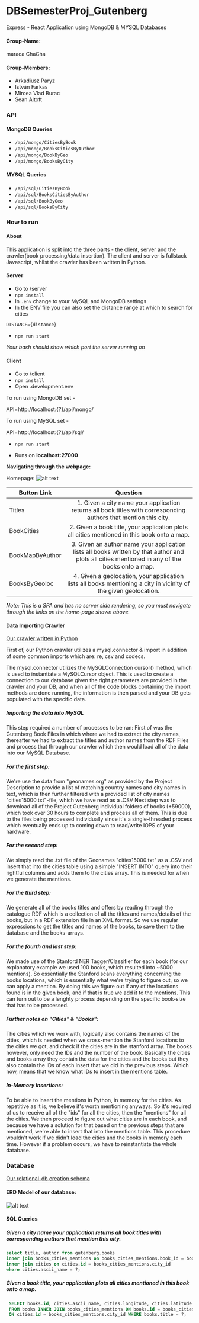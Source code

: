 # DBSemesterProj_Gutenberg
Express - React Application using MongoDB & MYSQL Databases

#### Group-Name:

maraca ChaCha

#### Group-Members:

* Arkadiusz Paryz
* István Farkas
* Mircea Vlad Burac
* Sean Altoft

### API

#### MongoDB Queries
* `/api/mongo/CitiesByBook`
* `/api/mongo/BooksCitiesByAuthor`
* `/api/mongo/BookByGeo`
* `/api/mongo/BooksByCity`

#### MYSQL Queries
* `/api/sql/CitiesByBook`
* `/api/sql/BooksCitiesByAuthor`
* `/api/sql/BookByGeo`
* `/api/sql/BooksByCity`

### How to run

#### About

This application is split into the three parts - the client, server and the crawler(book processing/data insertion).
The client and server is fullstack Javascript, whilst the crawler has been written in Python.

#### Server
* Go to \server
* `npm install`
* In `.env` change to your MySQL and MongoDB settings
* In the ENV file you can also set the distance range at which to search for cities

`DISTANCE={distance}`


* `npm run start`

*Your bash should show which port the server running on*

#### Client
* Go to \client
* `npm install`
* Open .development.env 

To run using MongoDB set - 

API=http://localhost:{?}/api/mongo/

To run using MySQL set - 

API=http://localhost:{?}/api/sql/
* `npm run start`

* Runs on __localhost:27000__

**Navigating through the webpage:**

Homepage: ![alt text](https://github.com/FarkIst/DBSemesterProj_Gutenberg/blob/master/img/home.png "Home page nav bar")

| Button Link        | Question           | 
| ------------- |:-------------:| 
| Titles      | 1. Given a city name your application returns all book titles with corresponding authors that mention this city. |
| BookCities      | 2. Given a book title, your application plots all cities mentioned in this book onto a map.      |   
| BookMapByAuthor | 3. Given an author name your application lists all books written by that author and plots all cities mentioned in any of the books onto a map.    | 
| BooksByGeoloc | 4. Given a geolocation, your application lists all books mentioning a city in vicinity of the given geolocation.      | 

*Note: This is a SPA and has no server side rendering, so you must navigate through the links on the home-page shown above.*

#### Data Importing Crawler
[Our crawler written in Python](https://github.com/FarkIst/DBSemesterProj_Gutenberg/blob/master/crawler/sql_crawler.ipynb) 

First of, our Python crawler utilizes a mysql.connector & import in addition of some common imports which are: re, csv and codecs. 

The mysql.connector utilizes the MySQLConnection cursor() method, which is used to instantiate a MySQLCursor object. 
This is used to create a connection to our database given the right parameters are provided in the crawler and your DB, and when all of the code blocks containing the import methods are done running, the information is then parsed and your DB gets populated with the specific data. 

##### Importing the data into MySQL 
This step required a number of processes to be ran: First of was the Gutenberg Book Files in which where we had to extract the city names, thereafter we had to extract the titles and author names from the RDF Files and process that through our crawler which then would load all of the data into our MySQL Database. 

##### For the first step:
We're use the data from "geonames.org" as provided by the Project Description to provide a list of matching country names and city names in text, which is then further filtered with a provided list of city names "cities15000.txt"-file, which we have read as a .CSV 
Next step was to download all of the Project Gutenberg individual folders of books (+59000), which took over 30 hours to complete and process all of them. This is due to the files being processed individually since it's a single-threaded process which eventually ends up to coming down to read/write IOPS of your hardware. 

##### For the second step: 
We simply read the .txt file of the Geonames "cities15000.txt" as a .CSV and insert that into the cities table using a simple "INSERT INTO" query into their rightful columns and adds them to the cities array. 
This is needed for when we generate the mentions. 

##### For the third step: 
We generate all of the books titles and offers by reading through the catalogue RDF which is a collection of all the titles and names/details of the books, but in a RDF extension file in an XML format. So we use regular expressions to get the titles and names of the books, to save them to the database and the books-arrays.

##### For the fourth and last step: 
We made use of the Stanford NER Tagger/Classifier for each book (for our explanatory example we used 100 books, which resulted into ~5000 mentions). So essentially the Stanford scans everything concerning the books locations, which is essentially what we're trying to figure out, so we can apply a mention. By doing this we figure out if any of the locations found is in the given book, and if that is true we add it to the mentions. This can turn out to be a lenghty process depending on the specific book-size that has to be processed. 

##### Further notes on "Cities" & "Books": 
The cities which we work with, logically also contains the names of the cities, which is needed when we cross-mention the Stanford locations to the cities we got, and check if the cities are in the stanford array. 
The books however, only need the IDs and the number of the book.
Basically the cities and books array they contain the data for the cities and the books but they also contain the IDs of each insert that we did in the previous steps. Which now, means that we know what IDs to insert in the mentions table. 

##### In-Memory Insertions:
To be able to insert the mentions in Python, in memory for the cities. As repetitive as it is, we believe it's worth mentioning anyways.
So it's required of us to receive all of the "ids" for all the cities, then the "mentions" for all the cities.
We then proceed to figure out what cities are in each book, and because we have a solution for that based on the previous steps that are mentioned, we're able to insert that into the mentions table. 
This procedure wouldn't work if we didn't load the cities and the books in memory each time. 
However if a problem occurs, we have to reinstantiate the whole database.  

### Database

[Our relational-db creation schema](https://github.com/FarkIst/DBSemesterProj_Gutenberg/blob/master/crawler/sql/create.sql)

#### ERD Model of our database:

 ![alt text](https://github.com/FarkIst/DBSemesterProj_Gutenberg/blob/master/img/relational_model.png "erd diagram for database")
 
#### SQL Queries

##### Given a city name your application returns all book titles with corresponding authors that mention this city.

``` SQL
select title, author from gutenberg.books
inner join books_cities_mentions on books_cities_mentions.book_id = books.id
inner join cities on cities.id = books_cities_mentions.city_id
where cities.ascii_name = ?;

```

##### Given a book title, your application plots all cities mentioned in this book onto a map.

``` SQL
 SELECT books.id, cities.ascii_name, cities.longitude, cities.latitude
 FROM books INNER JOIN books_cities_mentions ON books.id = books_cities_mentions.book_id INNER JOIN cities
 ON cities.id = books_cities_mentions.city_id WHERE books.title = ?;
```
